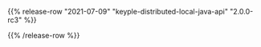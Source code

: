 {{% release-row "2021-07-09" "keyple-distributed-local-java-api" "2.0.0-rc3" %}} 

{{% /release-row %}}
